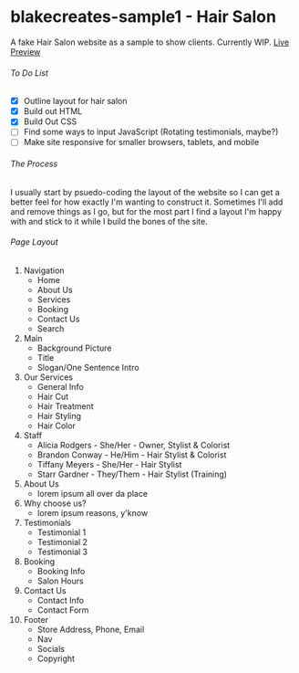 # blakecreates-sample1 - Hair Salon
A fake Hair Salon website as a sample to show clients. Currently WIP. [Live Preview](https://unique-conkies-2b8d7b.netlify.app/)

###### To Do List
- [x] Outline layout for hair salon
- [x] Build out HTML
- [x] Build Out CSS
- [ ] Find some ways to input JavaScript (Rotating testimonials, maybe?)
- [ ] Make site responsive for smaller browsers, tablets, and mobile

###### The Process
I usually start by psuedo-coding the layout of the website so I can get a better feel for how exactly I'm wanting to construct it. Sometimes I'll add and remove things as I go, but for the most part I find a layout I'm happy with and stick to it while I build the bones of the site.

###### Page Layout
1. Navigation
    - Home
    - About Us
    - Services
    - Booking
    - Contact Us
    - Search
2. Main
    - Background Picture
    - Title
    - Slogan/One Sentence Intro
3. Our Services
    - General Info
    - Hair Cut
    - Hair Treatment
    - Hair Styling
    - Hair Color
4. Staff
    - Alicia Rodgers - She/Her - Owner, Stylist & Colorist
    - Brandon Conway - He/Him - Hair Stylist & Colorist
    - Tiffany Meyers - She/Her - Hair Stylist
    - Starr Gardner - They/Them - Hair Stylist (Training)
5. About Us
    - lorem ipsum all over da place
6. Why choose us?
    - lorem ipsum reasons, y'know
7. Testimonials
    - Testimonial 1
    - Testimonial 2
    - Testimonial 3
8. Booking
    - Booking Info
    - Salon Hours
9. Contact Us
    - Contact Info
    - Contact Form
10. Footer
    - Store Address, Phone, Email
    - Nav
    - Socials
    - Copyright